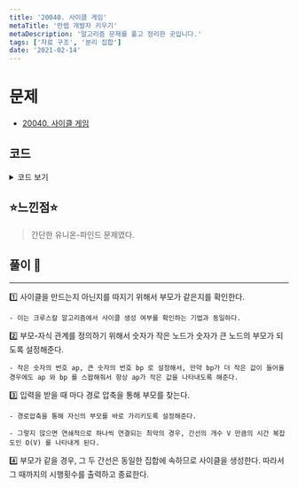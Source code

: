 ```yaml
---
title: '20040. 사이클 게임'
metaTitle: '만렙 개발자 키우기'
metaDescription: '알고리즘 문제를 풀고 정리한 곳입니다.'
tags: ['자료 구조', '분리 집합']
date: '2021-02-14'
---
```


# 문제
- [20040. 사이클 게임](https://www.acmicpc.net/problem/20040)

## 코드

<details><summary> 코드 보기 </summary>

``` java
import java.io.BufferedReader;
import java.io.IOException;
import java.io.InputStreamReader;
import java.util.StringTokenizer;

public class Q20040 {
    static int n, m, parent[];
    public static void main(String[] args) throws IOException {
        BufferedReader br = new BufferedReader(new InputStreamReader(System.in));
        StringTokenizer st = new StringTokenizer(br.readLine());
        n = Integer.parseInt(st.nextToken());
        m = Integer.parseInt(st.nextToken());
        parent = new int[n];
        for (int i = 0; i < n; i++) {
            parent[i] = i;
        }
        for (int i = 1; i <= m; i++) {
            st = new StringTokenizer(br.readLine());
            int a = Integer.parseInt(st.nextToken());
            int b = Integer.parseInt(st.nextToken());
            int ap = find(a), bp = find(b);
            if(ap > bp) {
                int temp = bp;
                bp = ap;
                ap = temp;
            }
            if(ap == bp) {
                System.out.println(i);
                return;
            }
            parent[bp] = ap;
        }
        System.out.println(0);
    }

    private static int find(int a) {
        if(parent[a] == a) return a;
        return parent[a] = find(parent[a]);
    }
}
```
</details>

## ⭐️느낀점⭐️
> 간단한 유니온-파인드 문제였다.

## 풀이 📣
<hr/>

1️⃣ 사이클을 만드는지 아닌지를 따지기 위해서 부모가 같은지를 확인한다.

    - 이는 크루스칼 알고리즘에서 사이클 생성 여부를 확인하는 기법과 동일하다.

2️⃣ 부모-자식 관계를 정의하기 위해서 숫자가 작은 노드가 숫자가 큰 노드의 부모가 되도록 설정해준다.

    - 작은 숫자의 번호 ap, 큰 숫자의 번호 bp 로 설정해서, 만약 bp가 더 작은 값이 들어올 경우에도 ap 와 bp 를 스왑해줘서 항상 ap가 작은 값을 나타내도록 해준다.

3️⃣ 입력을 받을 때 마다 경로 압축을 통해 부모를 찾는다.

    - 경로압축을 통해 자신의 부모를 바로 가리키도록 설정해준다.

    - 그렇지 않으면 연쇄적으로 하나씩 연결되는 최악의 경우, 간선의 개수 V 만큼의 시간 복잡도인 O(V) 를 나타내게 된다.

4️⃣ 부모가 같을 경우, 그 두 간선은 동일한 집합에 속하므로 사이클을 생성한다. 따라서 그 때까지의 시행횟수를 출력하고 종료한다.
